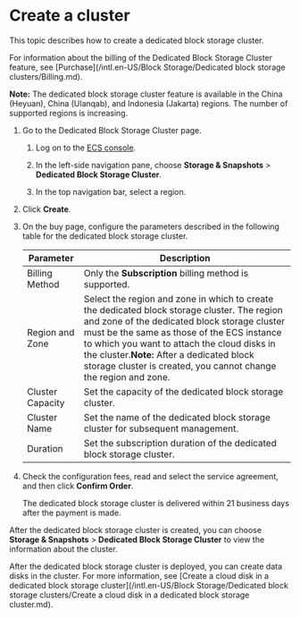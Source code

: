 # Create a cluster

This topic describes how to create a dedicated block storage cluster.

For information about the billing of the Dedicated Block Storage Cluster feature, see [Purchase](/intl.en-US/Block Storage/Dedicated block storage clusters/Billing.md).

**Note:** The dedicated block storage cluster feature is available in the China \(Heyuan\), China \(Ulanqab\), and Indonesia \(Jakarta\) regions. The number of supported regions is increasing.

1.  Go to the Dedicated Block Storage Cluster page.

    1.  Log on to the [ECS console](https://ecs.console.aliyun.com).

    2.  In the left-side navigation pane, choose **Storage & Snapshots** \> **Dedicated Block Storage Cluster**.

    3.  In the top navigation bar, select a region.

2.  Click **Create**.

3.  On the buy page, configure the parameters described in the following table for the dedicated block storage cluster.

    |Parameter|Description|
    |---------|-----------|
    |Billing Method|Only the **Subscription** billing method is supported.|
    |Region and Zone|Select the region and zone in which to create the dedicated block storage cluster. The region and zone of the dedicated block storage cluster must be the same as those of the ECS instance to which you want to attach the cloud disks in the cluster.**Note:** After a dedicated block storage cluster is created, you cannot change the region and zone. |
    |Cluster Capacity|Set the capacity of the dedicated block storage cluster.|
    |Cluster Name|Set the name of the dedicated block storage cluster for subsequent management.|
    |Duration|Set the subscription duration of the dedicated block storage cluster.|

4.  Check the configuration fees, read and select the service agreement, and then click **Confirm Order**.

    The dedicated block storage cluster is delivered within 21 business days after the payment is made.


After the dedicated block storage cluster is created, you can choose **Storage & Snapshots** \> **Dedicated Block Storage Cluster** to view the information about the cluster.

After the dedicated block storage cluster is deployed, you can create data disks in the cluster. For more information, see [Create a cloud disk in a dedicated block storage cluster](/intl.en-US/Block Storage/Dedicated block storage clusters/Create a cloud disk in a dedicated block storage cluster.md).


